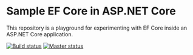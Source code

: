# Sample EF Core in ASP.NET Core

This repository is a playground for experimenting with EF Core inside an ASP.NET Core application.

[![Build status](https://ci.appveyor.com/api/projects/status/57mt3tye73l5ihac?svg=true)](https://ci.appveyor.com/project/JeroenHeijmans/sample-ef-core-in-asp-net-core) [![Master status](https://ci.appveyor.com/api/projects/status/57mt3tye73l5ihac/branch/master?svg=true)](https://ci.appveyor.com/project/JeroenHeijmans/sample-ef-core-in-asp-net-core/branch/master)